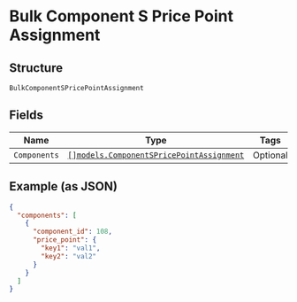 
# Bulk Component S Price Point Assignment

## Structure

`BulkComponentSPricePointAssignment`

## Fields

| Name | Type | Tags | Description |
|  --- | --- | --- | --- |
| `Components` | [`[]models.ComponentSPricePointAssignment`](../../doc/models/component-s-price-point-assignment.md) | Optional | - |

## Example (as JSON)

```json
{
  "components": [
    {
      "component_id": 108,
      "price_point": {
        "key1": "val1",
        "key2": "val2"
      }
    }
  ]
}
```

